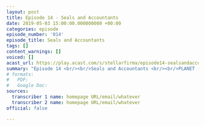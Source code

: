 ```yaml
---
layout: post
title: Episode 14 - Seals and Accountants
date: 2019-05-03 15:00:00.000000000 +00:00
categories: episode
episode_number: '014'
episode_title: Seals and Accountants
tags: []
content_warnings: []
voiced: []
acast_url: https://play.acast.com/s/stellarfirma/episode14-sealsandaccountants
summary: "Episode 14 <br/><br/>Seals and Accountants <br/><br/>PLANET - 512907- \U00010196 <br/><br/>Lorek Brynison, King of the Armoured Polar Bears of Svalbard requests a planet of snow and ice where they can be safe from the consistent planetary ruination of humanity."
# formats:
#   PDF: 
#   Google Doc: 
sources:
  transcriber 1 name: homepage URL/email/whatever
  transcriber 2 name: homepage URL/email/whatever
official: false

---
```


